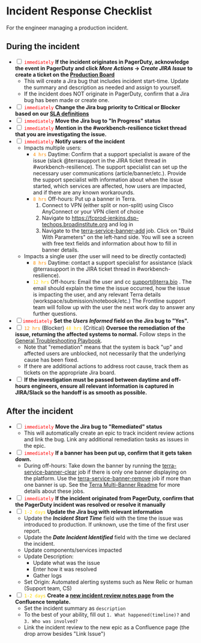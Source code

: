 # Incident Response Checklist
For the engineer managing a production incident.

## During the incident
- <input type='checkbox'> <span style="color:red">`immediately`</span> **If the incident originates in PagerDuty, acknowledge the event in PagerDuty and click *More Actions* -> *Create JIRA Issue* to create a ticket on the [Production Board](https://broadworkbench.atlassian.net/secure/RapidBoard.jspa?rapidView=88&projectKey=PROD)**
    - This will create a Jira bug that includes incident start-time.  Update the summary and description as needed and assign to yourself.
    - If the incident does NOT originate in PagerDuty, confirm that a Jira bug has been made or create one. 
- <input type='checkbox'> <span style="color:red">`immediately`</span> **Change the Jira bug priority to Critical or Blocker based on our [SLA definitions](https://docs.google.com/spreadsheets/d/1Qcfve-nHlS0Udq31nZlfwBDjguhsJ8sxm0Q7RqfZM8o/edit#gid=0)**
- <input type='checkbox'> <span style="color:red">`immediately`</span> **Move the Jira bug to "In Progress" status**
- <input type='checkbox'> <span style="color:red">`immediately`</span> **Mention in the #workbench-resilience ticket thread that you are investigating the issue.** 
- <input type='checkbox'> <span style="color:red">`immediately`</span> **Notify users of the incident**
    - Impacts multiple users:
        - <span style="color:darkorange">`4 hrs`</span> Daytime: Confirm that a support specialist is aware of the issue (slack @terrasupport in the JIRA ticket thread in #workbench-resilience). The support specialist can set up the necessary user communications (article/banner/etc.). Provide the support specialist with information about when the issue started, which services are affected, how users are impacted, and if there are any known workarounds.
        - <span style="color:darkorange">`8 hrs`</span> Off-hours: Put up a banner in Terra.
            1. Connect to VPN (either split or non-split) using Cisco AnyConnect or your VPN client of choice
            2. Navigate to https://fcprod-jenkins.dsp-techops.broadinstitute.org and log in
            3. Navigate to the [terra-service-banner-add](https://fcprod-jenkins.dsp-techops.broadinstitute.org/job/terra-service-banner-add/) job. Click on "Build With Parameters" on the left-hand side. You will see a screen with free text fields and information about how to fill in banner details.       
    - Impacts a single user (the user will need to be directly contacted)
        - <span style="color:darkorange">`8 hrs`</span> Daytime: contact a support specialist for assistance (slack @terrasupport in the JIRA ticket thread in #workbench-resilience). 
        - <span style="color:gold">`12 hrs`</span> Off-hours: Email the user and cc support@terra.bio . The email should explain the time the issue occurred, how the issue is impacting the user, and any relevant Terra details (workspace/submission/notebook/etc.) The Frontline support team will follow up with the user the next work day to answer any further questions.
- <input type='checkbox'><span style="color:red">`immediately`</span> **Set the _Users Informed_ field on the Jira bug to "Yes".**
- <input type='checkbox'> <span style="color:darkorange">`12 hrs`</span> (Blocker) <span style="color:gold">`48 hrs`</span> (Critical) **Oversee the remediation of the issue, returning the affected systems to normal.**  Follow steps in the [General Troubleshooting Playbook](https://docs.google.com/document/d/1KUdZBrnedzCCYQTNNmUCn_NVgTvfVKby_dyU7Laq5g0/edit#).
    - Note that "remediation" means that the system is back "up" and affected users are unblocked, not necessarily that the underlying cause has been fixed.
    - If there are additional actions to address root cause, track them as tickets on the appropriate Jira board.
- <input type='checkbox'> **If the investigation must be passed between daytime and off-hours engineers, ensure all relevant information is captured in JIRA/Slack so the handoff is as smooth as possible.**

## After the incident
- <input type='checkbox'> <span style="color:red">`immediately`</span> **Move the Jira bug to "Remediated" status**
    - This will automatically create an epic to track incident review actions and link the bug.  Link any additional remediation tasks as issues in the epic. 
- <input type='checkbox'> <span style="color:red">`immediately`</span> **If a banner has been put up, confirm that it gets taken down.** 
   - During off-hours: Take down the banner by running the [terra-service-banner-clear](https://fcprod-jenkins.dsp-techops.broadinstitute.org/job/terra-service-banner-clear/) job if there is only one banner displaying on the platform. Use the [terra-service-banner-remove](https://fcprod-jenkins.dsp-techops.broadinstitute.org/job/terra-service-banner-remove/) job if more than one banner is up. See the [Terra Multi-Banner Readme](https://docs.google.com/document/d/16Av62pb1Dk6FiwqvhbcNE1hWq9WdLcP9iWvK-lZQmd0/edit#) for more details about these jobs.
- <input type='checkbox'> <span style="color:red">`immediately`</span> **If the incident originated from PagerDuty, confirm that the PagerDuty incident was resolved or resolve it manually**
- <input type='checkbox'> <span style="color:gold">`1-2 days`</span> **Update the Jira bug with relevant information**
    - Update the ***Incident Start Time*** field with the time the issue was introduced to production. If unknown, use the time of the first user report.
    - Update the ***Date Incident Identified*** field with the time we declared the incident.
    - Update components/services impacted
    - Update Description:
        - Update what was the issue
        - Enter how it was resolved
        - Gather logs
    - Set Origin: Automated alerting systems such as New Relic or human (Support team, CS)
- <input type='checkbox'> <span style="color:gold">`1-2 days`</span> **Create a [new incident review notes page](https://broadworkbench.atlassian.net/wiki/spaces/AP/pages/702021656/Post+Mortems) from the Confluence template.**
    - Set the incident summary as `description`
    - To the best of your ability, fill out `1. What happened(timeline)?` and `3. Who was involved?`
    - Link the incident review to the new epic as a Confluence page (the drop arrow besides "Link Issue")
